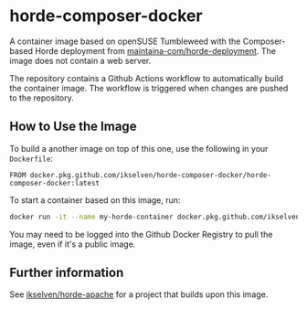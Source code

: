 # horde-composer-docker

A container image based on openSUSE Tumbleweed with the Composer-based Horde deployment from [maintaina-com/horde-deployment](https://github.com/maintaina-com/horde-deployment).
The image does not contain a web server.

The repository contains a Github Actions workflow to automatically build the container image. The workflow is triggered when changes are pushed to the repository.

## How to Use the Image

To build a another image on top of this one, use the following in your `Dockerfile`:
```Docker
FROM docker.pkg.github.com/ikselven/horde-composer-docker/horde-composer-docker:latest
```

To start a container based on this image, run:
```bash
docker run -it --name my-horde-container docker.pkg.github.com/ikselven/horde-composer-docker/horde-composer-docker:latest
```

You may need to be logged into the Github Docker Registry to pull the image, even if it's a public image.

## Further information

See [ikselven/horde-apache](https://github.com/ikselven/horde-apache) for a project that builds upon this image.
